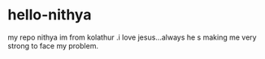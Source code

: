 # hello-nithya
my repo
nithya im from kolathur .i love jesus...always he s making me very strong to face my problem.
